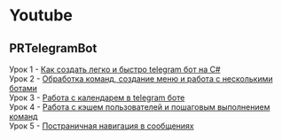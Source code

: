 # Youtube
## PRTelegramBot
Урок 1 - [Как создать легко и быстро telegram бот на C#](https://youtu.be/NTFQj1p2LFI)       
Урок 2 - [Обработка команд, создание меню и работа с несколькими ботами](https://youtu.be/NTFQj1p2LFI)         
Урок 3 - [Работа с календарем в telegram боте](https://youtu.be/3QbR1rpzNNY)             
Урок 4 - [Работа с кэшем пользователей и пошаговым выполнением команд](https://youtu.be/xqX67ptLiQ4)       
Урок 5 - [Постраничная навигация в сообщениях](https://youtu.be/dCiUbCqEJwc) 



